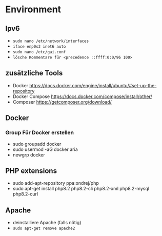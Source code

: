# Environment
## Ipv6
- ```sudo nano /etc/network/interfaces```
- ```iface enp0s3 inet6 auto```
- ```sudo nano /etc/gai.conf```
- ```lösche Kommentare für <precedence ::ffff:0:0/96 100>```
## zusätzliche Tools
- Docker https://docs.docker.com/engine/install/ubuntu/#set-up-the-repository
- Docker Compose https://docs.docker.com/compose/install/other/
- Composer https://getcomposer.org/download/
## Docker
### Group Für Docker erstellen
- sudo groupadd docker
- sudo usermod -aG docker aria
- newgrp docker
## PHP extensions
- sudo add-apt-repository ppa:ondrej/php
- sudo apt-get install php8.2 php8.2-cli php8.2-xml php8.2-mysql php8.2-curl
## Apache
- deinstalliere Apache (falls nötig)
- ```sudo apt-get remove apache2```